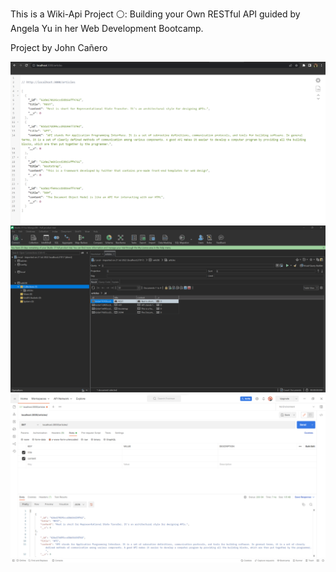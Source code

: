This is a Wiki-Api Project ⚪: Building your Own RESTful API guided by Angela Yu in her Web Development Bootcamp.

Project by John Cañero


<img src="images/titleContents.png" alt="titleContents.png">
<img src="images/studio3TMongoDB.png" alt="studio3TMongoDB.png">
<img src="images/postmanAPI.png" alt="postmanAPI.png">